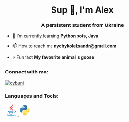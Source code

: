 <h1 align="center">Sup 👋, I'm Alex</h1>
<h3 align="center">A persistent student from Ukraine</h3>

- 🌱 I’m currently learning **Python bots, Java**

- 📫 How to reach me **nychykoleksandr@gmail.com**

- ⚡ Fun fact **My favourite animal is goose**

<h3 align="left">Connect with me:</h3>
<p align="left">
<a href="https://discord.gg/cybuni" target="blank"><img align="center" src="https://raw.githubusercontent.com/rahuldkjain/github-profile-readme-generator/master/src/images/icons/Social/discord.svg" alt="cybuni" height="30" width="40" /></a>
</p>

<h3 align="left">Languages and Tools:</h3>
<p align="left"> <a href="https://www.java.com" target="_blank" rel="noreferrer"> <img src="https://raw.githubusercontent.com/devicons/devicon/master/icons/java/java-original.svg" alt="java" width="40" height="40"/> </a> <a href="https://www.python.org" target="_blank" rel="noreferrer"> <img src="https://raw.githubusercontent.com/devicons/devicon/master/icons/python/python-original.svg" alt="python" width="40" height="40"/> </a> </p>

